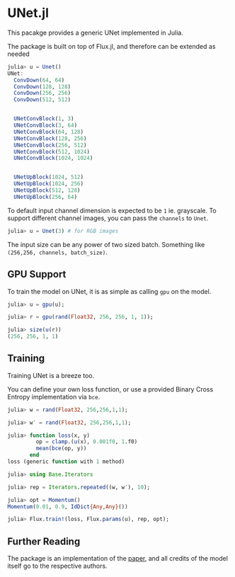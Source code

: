 # UNet.jl

This pacakge provides a generic UNet implemented in Julia.

The package is built on top of Flux.jl, and therefore can be extended as needed

```julia
julia> u = Unet()
UNet:
  ConvDown(64, 64)
  ConvDown(128, 128)
  ConvDown(256, 256)
  ConvDown(512, 512)


  UNetConvBlock(1, 3)
  UNetConvBlock(3, 64)
  UNetConvBlock(64, 128)
  UNetConvBlock(128, 256)
  UNetConvBlock(256, 512)
  UNetConvBlock(512, 1024)
  UNetConvBlock(1024, 1024)


  UNetUpBlock(1024, 512)
  UNetUpBlock(1024, 256)
  UNetUpBlock(512, 128)
  UNetUpBlock(256, 64)
```

To default input channel dimension is expected to be `1` ie. grayscale. To support different channel images, you can pass the `channels` to `Unet`.

```julia
julia> u = Unet(3) # for RGB images
```

The input size can be any power of two sized batch. Something like `(256,256, channels, batch_size)`.

## GPU Support

To train the model on UNet, it is as simple as calling `gpu` on the model.

```julia
julia> u = gpu(u);

julia> r = gpu(rand(Float32, 256, 256, 1, 1));

julia> size(u(r))
(256, 256, 1, 1)
```

## Training

Training UNet is a breeze too.

You can define your own loss function, or use a provided Binary Cross Entropy implementation via `bce`.

```julia
julia> w = rand(Float32, 256,256,1,1);

julia> w′ = rand(Float32, 256,256,1,1);

julia> function loss(x, y)
         op = clamp.(u(x), 0.001f0, 1.f0)
         mean(bce(op, y))
       end
loss (generic function with 1 method)

julia> using Base.Iterators

julia> rep = Iterators.repeated((w, w′), 10);

julia> opt = Momentum()
Momentum(0.01, 0.9, IdDict{Any,Any}())

julia> Flux.train!(loss, Flux.params(u), rep, opt);
```

## Further Reading
The package is an implementation of the [paper](https://arxiv.org/pdf/1505.04597.pdf), and all credits of the model itself go to the respective authors.
